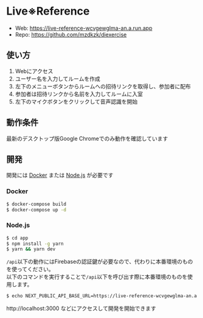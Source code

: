 # Live※Reference

* Web: https://live-reference-wcvgewglma-an.a.run.app
* Repo: https://github.com/mzdkzk/diexercise

## 使い方
1. Webにアクセス
2. ユーザー名を入力してルームを作成
3. 左下のメニューボタンからルームへの招待リンクを取得し、参加者に配布
4. 参加者は招待リンクから名前を入力してルームに入室
5. 左下のマイクボタンをクリックして音声認識を開始

## 動作条件
最新のデスクトップ版Google Chromeでのみ動作を確認しています

## 開発
開発には [Docker](https://www.docker.com) または [Node.js](https://nodejs.org) が必要です

### Docker
```bash
$ docker-compose build
$ docker-compose up -d
```

### Node.js
```bash
$ cd app
$ npm install -g yarn
$ yarn && yarn dev
```

`/api`以下の動作にはFirebaseの認証鍵が必要なので、代わりに本番環境のものを使ってください。  
以下のコマンドを実行することで`/api`以下を呼び出す際に本番環境のものを使用します。

```bash
$ echo NEXT_PUBLIC_API_BASE_URL=https://live-reference-wcvgewglma-an.a.run.app > app/.env.local
```

http://localhost:3000 などにアクセスして開発を開始できます
